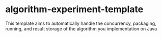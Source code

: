 # algorithm-experiment-template
This template aims to automatically handle the concurrency, packaging, running, and result storage of the algorithm you implementation on Java
